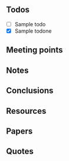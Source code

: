 ## Todos
- [ ] Sample todo
- [x] Sample todone

## Meeting points

## Notes

## Conclusions

## Resources

## Papers

## Quotes
